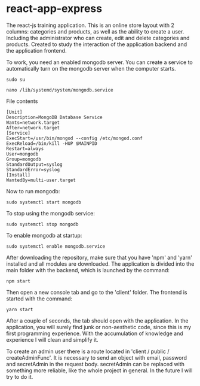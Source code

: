 # react-app-express
The react-js training application.
This is an online store layout with 2 columns: categories and products, as well as the ability to create a user.
Including the administrator who can create, edit and delete categories and products.
Created to study the interaction of the application backend and the application frontend.

To work, you need an enabled mongodb server.
You can create a service to automatically turn on the mongodb server when the computer starts.

    sudo su
    
    nano /lib/systemd/system/mongodb.service
    
File contents
    
    [Unit]
    Description=MongoDB Database Service
    Wants=network.target
    After=network.target
    [Service]
    ExecStart=/usr/bin/mongod --config /etc/mongod.conf
    ExecReload=/bin/kill -HUP $MAINPID
    Restart=always
    User=mongodb
    Group=mongodb
    StandardOutput=syslog
    StandardError=syslog
    [Install]
    WantedBy=multi-user.target
    
Now to run mongodb:

    sudo systemctl start mongodb

To stop using the mongodb service:

    sudo systemctl stop mongodb

To enable mongodb at startup:

    sudo systemctl enable mongodb.service
    
After downloading the repository, make sure that you have 'npm' and 'yarn' installed and all modules are downloaded.
The application is divided into the main folder with the backend, which is launched by the command:

    npm start
    
Then open a new console tab and go to the 'client' folder. The frontend is started with the command:

    yarn start
    
After a couple of seconds, the tab should open with the application.
In the application, you will surely find junk or non-aesthetic code, since this is my first programming experience.
With the accumulation of knowledge and experience I will clean and simplify it.

To create an admin user there is a route located in 'client / public / createAdminFunc'.
It is necessary to send an object with email, password and secretAdmin in the request body.
secretAdmin can be replaced with something more reliable, like the whole project in general.
In the future I will try to do it.
